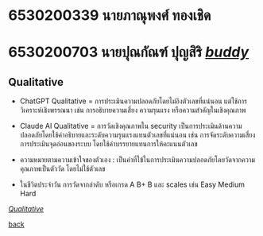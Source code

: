 # 6530200339 นายภาณุพงศ์ ทองเชิด 
# 6530200703 นายปุณกัณฑ์ ปุญสิริ *[buddy](https://Qlerdev.github.io/qualitative)*

## Qualitative
- ChatGPT Qualitative = การประเมินความปลอดภัยโดยไม่อิงตัวเลขที่แน่นอน แต่ใช้การวิเคราะห์เชิงพรรณนา เช่น การอธิบายความเสี่ยง ความรุนแรง หรือความสำคัญในเชิงคุณภาพ

- Claude AI Qualitative = การวัดเชิงคุณภาพใน security เป็นการประเมินด้านความปลอดภัยโดยใช้คำอธิบายและระดับความรุนแรงแทนตัวเลขที่แน่นอน เช่น การจัดระดับความเสี่ยง การประเมินจุดอ่อนของระบบ โดยใช้คำบรรยายแทนการให้คะแนนตัวเลข

- ความหมายตามความเข้าใจของตัวเอง : เป็นคำที่ใข้ในการประเมินความปลอดภัยโดยวัดจากความคุณภาพเป็นตัววัด โดยไม่ใช้ตัวเลข

- ในชีวิตประจำวัน
การวัดจากลำดับ หรือเกรด A B+ B และ scales เช่น Easy Medium Hard

*[Qualitative](https://www.isc2.org/certifications/cissp/cissp-student-glossary#q)*

[back](https://6530200339.github.io)

